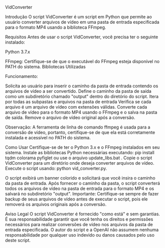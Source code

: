 VidConverter

Introdução
O script VidConverter é um script em Python que permite ao usuário converter arquivos de vídeo em uma pasta de entrada especificada para o formato MP4 usando a biblioteca FFmpeg. 

Requisitos
Antes de usar o script VidConverter, você precisa ter o seguinte instalado:

Python 3.7.x

FFmpeg: Certifique-se de que o executável do FFmpeg esteja disponível no PATH do sistema.
Bibliotecas Utilizadas

Funcionamento: 

Solicita ao usuário para inserir o caminho da pasta de entrada contendo os arquivos de vídeo a ser convertido.
Define o caminho da pasta de saída como um subdiretório chamado "output" dentro do diretório do script.
Itera por todas as subpastas e arquivos na pasta de entrada
Verifica se cada arquivo é um arquivo de vídeo com extensões válidas.
Converte cada arquivo de vídeo para o formato MP4 usando o FFmpeg e o salva na pasta de saída.
Remove o arquivo de vídeo original após a conversão.

Observação: A ferramenta de linha de comando ffmpeg é usada para a conversão de vídeo, portanto, certifique-se de que ela está corretamente instalada e acessível no PATH do sistema.

Como Usar
Certifique-se de ter o Python 3.x e o FFmpeg instalados em seu sistema.
Instale as bibliotecas Python necessárias executando: pip install tqdm colorama pyfiglet ou use o arquivo update_libs.bat .
Copie o script VidConverter para um diretório onde deseja converter arquivos de vídeo.
Execute o script usando: python vid_converter.py.

O script exibirá um banner colorido e solicitará que você insira o caminho da pasta de entrada.
Após fornecer o caminho da pasta, o script converterá todos os arquivos de vídeo na pasta de entrada para o formato MP4 e os salvará no subdiretório "output".
Importante: Certifique-se sempre de fazer backup de seus arquivos de vídeo antes de executar o script, pois ele removerá os arquivos originais após a conversão.

Aviso Legal
O script VidConverter é fornecido "como está" e sem garantias. É sua responsabilidade garantir que você tenha os direitos e permissões necessários para realizar conversões de vídeo nos arquivos da pasta de entrada especificada. O autor do script e a OpenAI não assumem nenhuma responsabilidade por qualquer uso indevido ou danos causados pelo uso deste script.